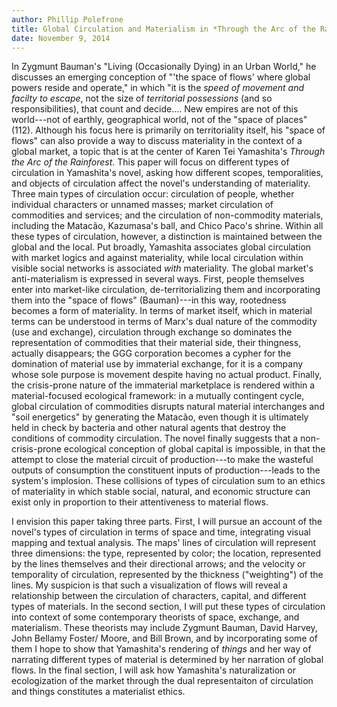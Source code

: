 ```yaml
---
author: Phillip Polefrone
title: Global Circulation and Materialism in *Through the Arc of the Rainforest*
date: November 9, 2014
---
```


In Zygmunt Bauman's "Living (Occasionally Dying) in an Urban World," he discusses an emerging conception of "'the space of flows' where global powers reside and operate," in which "it is the *speed of movement and facilty to escape*, not the size of *territorial possessions* (and so responsibilities), that count and decide.… New empires are not of this world---not of earthly, geographical world, not of the "space of places" (112). Although his focus here is primarily on territoriality itself, his "space of flows" can also provide a way to discuss materiality in the context of a global market, a topic that is at the center of Karen Tei Yamashita's *Through the Arc of the Rainforest*. This paper will focus on different types of circulation in Yamashita's novel, asking how different scopes, temporalities, and objects of circulation affect the novel's understanding of materiality. Three main types of circulation occur: circulation of people, whether individual characters or unnamed masses; market circulation of commodities and services; and the circulation of non-commodity materials, including the Matacão, Kazumasa's ball, and Chico Paco's shrine. Within all these types of circulation, however, a distinction is maintained between the global and the local. Put broadly, Yamashita associates global circulation with market logics and against materiality, while local circulation within visible social networks is associated *with* materiality. The global market's anti-materialism is expressed in several ways. First, people themselves enter into market-like circulation, de-territorializing them and incorporating them into the "space of flows" (Bauman)---in this way, rootedness becomes a form of materiality. In terms of market itself, which in material terms can be understood in terms of Marx's dual nature of the commodity (use and exchange), circulation through exchange so dominates the representation of commodities that their material side, their thingness, actually disappears; the GGG corporation becomes a cypher for the domination of material use by immaterial exchange, for it is a company whose sole purpose is movement despite having no actual product. Finally, the crisis-prone nature of the immaterial marketplace is rendered within a material-focused ecological framework: in a mutually contingent cycle, global circulation of commodities disrupts natural material interchanges and "soil energetics" by generating the Matacão, even though it is ultimately held in check by bacteria and other natural agents that destroy the conditions of commodity circulation. The novel finally suggests that a non-crisis-prone ecological conception of global capital is impossible, in that the attempt to close the material circuit of production---to make the wasteful outputs of consumption the constituent inputs of production---leads to the system's implosion. These collisions of types of circulation sum to an ethics of materiality in which stable social, natural, and economic structure can exist only in proportion to their attentiveness to material flows.

I envision this paper taking three parts. First, I will pursue an account of the novel's types of circulation in terms of space and time, integrating visual mapping and textual analysis. The maps' lines of circulation will represent three dimensions: the type, represented by color; the location, represented by the lines themselves and their directional arrows; and the velocity or temporality of circulation, represented by the thickness ("weighting") of the lines. My suspicion is that such a visualization of flows will reveal a relationship between the circulation of characters, capital, and different types of materials. In the second section, I will put these types of circulation into context of some contemporary theorists of space, exchange, and materialism. These theorists may include Zygmunt Bauman, David Harvey, John Bellamy Foster/ Moore, and Bill Brown, and by incorporating some of them I hope to show that Yamashita's rendering of *things* and her way of narrating different types of material is determined by her narration of global flows. In the final section, I will ask how Yamashita's naturalization or ecologization of the market through the dual representaiton of circulation and things constitutes a materialist ethics. 
